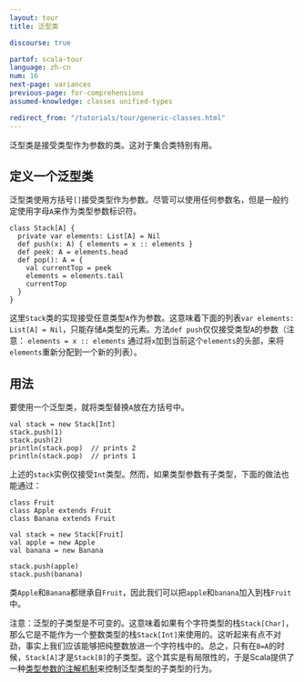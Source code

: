 ```yaml
---
layout: tour
title: 泛型类

discourse: true

partof: scala-tour
language: zh-cn
num: 16
next-page: variances
previous-page: for-comprehensions
assumed-knowledge: classes unified-types

redirect_from: "/tutorials/tour/generic-classes.html"
---
```

泛型类是接受类型作为参数的类。这对于集合类特别有用。

## 定义一个泛型类
泛型类使用方括号`[]`接受类型作为参数。尽管可以使用任何参数名，但是一般约定使用字母`A`来作为类型参数标识符。

```tut
class Stack[A] {
  private var elements: List[A] = Nil
  def push(x: A) { elements = x :: elements }
  def peek: A = elements.head
  def pop(): A = {
    val currentTop = peek
    elements = elements.tail
    currentTop
  }
}
```

这里`Stack`类的实现接受任意类型`A`作为参数。这意味着下面的列表`var elements: List[A] = Nil`，只能存储`A`类型的元素。方法`def push`仅仅接受类型`A`的参数（注意： `elements = x :: elements` 通过将`x`加到当前这个`elements`的头部，来将`elements`重新分配到一个新的列表）。

## 用法

要使用一个泛型类，就将类型替换`A`放在方括号中。

```
val stack = new Stack[Int]
stack.push(1)
stack.push(2)
println(stack.pop)  // prints 2
println(stack.pop)  // prints 1
```
上述的`stack`实例仅接受`Int`类型。然而，如果类型参数有子类型，下面的做法也能通过：

```
class Fruit
class Apple extends Fruit
class Banana extends Fruit

val stack = new Stack[Fruit]
val apple = new Apple
val banana = new Banana

stack.push(apple)
stack.push(banana)
```
类`Apple`和`Banana`都继承自`Fruit`，因此我们可以把`apple`和`banana`加入到栈`Fruit`中。

注意：泛型的子类型是不可变的。这意味着如果有个字符类型的栈`Stack[Char]`，那么它是不能作为一个整数类型的栈`Stack[Int]`来使用的。这听起来有点不对劲，事实上我们应该能够把纯整数放进一个字符栈中的。总之，只有在`B=A`的时候，`Stack[A]`才是`Stack[B]`的子类型。这个其实是有局限性的，于是Scala提供了一种[类型参数的注解机制](variances.html)来控制泛型类型的子类型的行为。